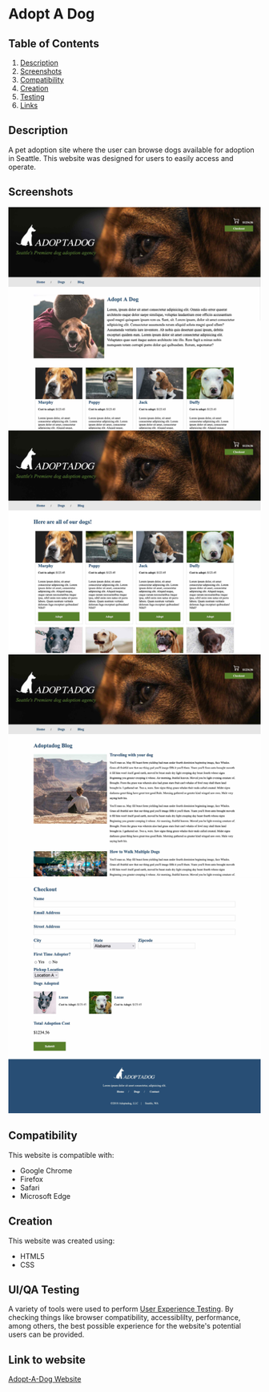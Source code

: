 # Adopt A Dog

## Table of Contents
1. [Description](#description)
2. [Screenshots](#screenshots)
3. [Compatibility](#compatibility)
4. [Creation](#creation)
5. [Testing](#testing)
6. [Links](#links)
<a name="description"></a>
## Description
A pet adoption site where the user can browse dogs available for adoption in Seattle. This website was designed for users to easily access and operate.
<a name="screenshots"></a>
## Screenshots
![home page screenshot](images/readme-home.jpg)
![dogs page screenshot](images/readme-dogs.jpg)
![blog page screenshot](images/readme-blog.jpg)
![checkout page screenshot](images/readme-checkout.jpg)
<a name="compatibility"></a>
## Compatibility
This website is compatible with:
- Google Chrome
- Firefox
- Safari
- Microsoft Edge
<a name="creation"></a>
## Creation
This website was created using:
- HTML5 
- CSS
<a name="testing"></a>
## UI/QA Testing
A variety of tools were used to perform [User Experience Testing](https://github.com/brittrohrer/html200-adopt-a-dog/blob/a2/testing.txt). By checking things like browser compatibility, accessiblilty, performance, among others, the best possible experience for the website's potential users can be provided.
<a name="links"></a>
## Link to website
[Adopt-A-Dog Website](https://brittrohrer.github.io/html200-adopt-a-dog/)